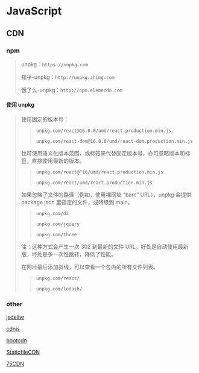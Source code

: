 # JavaScript

## CDN
### npm
> unpkg：`https://unpkg.com`
>
> 知乎-unpkg：`http://unpkg.zhimg.com`
>
> 饿了么-unpkg：`http://npm.elemecdn.com`

#### 使用 unpkg
> 使用固定的版本号：
>> `unpkg.com/react@16.0.0/umd/react.production.min.js`
>>
>> `unpkg.com/react-dom@16.0.0/umd/react-dom.production.min.js`
>
> 也可使用语义化版本范围，或标签来代替固定版本号，亦可忽略版本和标签，直接使用最新的版本。
>> `unpkg.com/react@^16/umd/react.production.min.js`
>>
>> `unpkg.com/react/umd/react.production.min.js`
>
> 如果忽略了文件的路径（例如，使用裸网址 “bare” URL），unpkg 会提供 package.json 里指定的文件，或降级到 main。
>> `unpkg.com/d3`
>>
>> `unpkg.com/jquery`
>>
>> `unpkg.com/three`
>
> 注：这种方式会产生一次 302 到最新的文件 URL。好处是自动使用最新版，坏处是多一次性跳转，降低了性能。
>
> 在网址最后添加斜线，可以查看一个包内的所有文件列表。
>> `unpkg.com/react/`
>>
>> `unpkg.com/lodash/`

### other

[jsdelivr](https://www.jsdelivr.com/)

[cdnjs](https://cdnjs.com/)

[bootcdn](http://www.bootcdn.cn/)

[StaticfileCDN](http://staticfile.org/)

[75CDN](https://cdn.baomitu.com/)